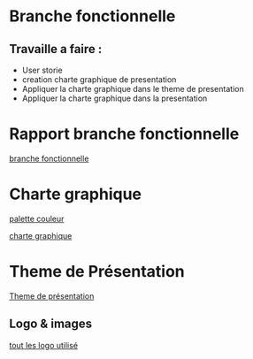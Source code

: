 # Branche fonctionnelle
## Travaille a faire :
- User storie 
- creation charte graphique de presentation  
-  Appliquer la charte graphique dans le theme de presentation 
- Appliquer  la charte graphique dans la presentation

# Rapport branche fonctionnelle
[branche fonctionnelle](https://docs.google.com/document/d/1ChcaLO0gb-rc4wh6fTCoORnpx5wyOrUke7OMOUXfbbQ/edit?usp=sharing)


# Charte graphique
[palette couleur](https://color.adobe.com/fr/create/color-wheel) 

[charte graphique](https://docs.google.com/document/d/1avWRTeFwcuZRN-VnZd5rcFP2J2mnGhAlxkGRyVZSGDk/edit)

# Theme de Présentation

[Theme de présentation](https://docs.google.com/presentation/d/1wlWOs51PktniqZg0dg993LlkrrgIIgD2bcYuloskamw/edit#slide=id.p)

## Logo & images


[tout les logo utilisé](https://docs.google.com/document/d/1WfMe91BvddGaOmxz0usR-dpOietgO5iYy1aYWl-gw2s/edit?usp=sharing)
